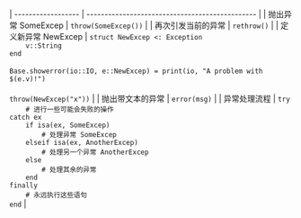 
| ------------------ | ----------------------------------------------- |
| 抛出异常 SomeExcep  | `throw(SomeExcep())`                            |
| 再次引发当前的异常   | `rethrow()`                                     |
| 定义新异常 NewExcep | `struct NewExcep <: Exception`<br>`    v::String`<br>`end`<br><br>`Base.showerror(io::IO, e::NewExcep) = print(io, "A problem with $(e.v)!")`<br><br>`throw(NewExcep("x"))`                               |
| 抛出带文本的异常     | `error(msg)`                                   |
| 异常处理流程         | `try`<br>`    # 进行一些可能会失败的操作`<br>`catch ex`<br>`    if isa(ex, SomeExcep)`<br>`        # 处理异常 SomeExcep`<br>`    elseif isa(ex, AnotherExcep)`<br>`        # 处理另一个异常 AnotherExcep`<br>`    else`<br>`        # 处理其余的异常`<br>`    end`<br>`finally`<br>`    # 永远执行这些语句`<br>`end` |
